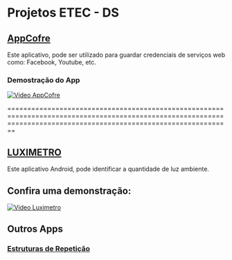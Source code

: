 # Projetos ETEC - DS

## [AppCofre](https://github.com/patrikrufino/Desafios-ETEC-DS/tree/main/AppCofre)
<p>Este aplicativo, pode ser utilizado para guardar credenciais de serviços web como: Facebook, Youtube, etc.</p>

### Demostração do App
[![Video AppCofre](http://img.youtube.com/vi/JQyv5p6dQ7g/0.jpg)](http://www.youtube.com/watch?v=JQyv5p6dQ7g "AppCofre")

====================================================================================================================================================================

## [LUXIMETRO](https://github.com/patrikrufino/ETEC-Desenvolvimento-de-Sistemas/new/main/Luximetro)

Este aplicativo Android, pode identificar a quantidade de luz ambiente.

## Confira uma demonstração:
[![Video Luximetro](http://img.youtube.com/vi/6JGo-N20kYM/0.jpg)](http://www.youtube.com/watch?v=6JGo-N20kYM "LUXIMETRO")

## Outros Apps
### [Estruturas de Repetição](https://github.com/patrikrufino/Desafios-ETEC-DS/tree/main/Estruturas-de-Repeti%C3%A7%C3%A3o-em-Java)
